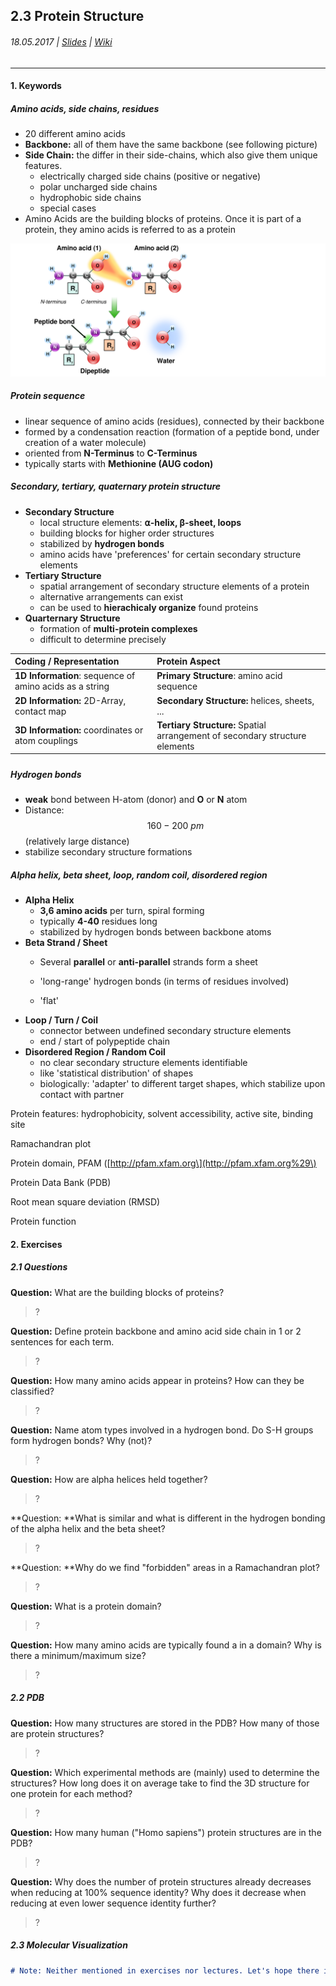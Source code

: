 ## 2.3 Protein Structure

###### 18.05.2017 \| [Slides](https://www.rostlab.org/sites/default/files/fileadmin/teaching/SoSe17/PP1CS/20170518_PP1_poteins.pdf) \| [Wiki](https://i12r-studfilesrv.informatik.tu-muenchen.de/sose17/pp4cs1/index.php/Protein_structures)

---

#### 1. Keywords

##### Amino acids, side chains, residues

* 20 different amino acids
* **Backbone:** all of them have the same backbone \(see following picture\)
* **Side Chain:** the differ in their side-chains, which also give them unique features. 
  * electrically charged side chains \(positive or negative\)
  * polar uncharged side chains
  * hydrophobic side chains
  * special cases
* Amino Acids are the building blocks of proteins. Once it is part of a protein, they amino acids is referred to as a protein

![](/assets/Peptidformationball.svg.png)

##### Protein sequence

* linear sequence of amino acids \(residues\), connected by their backbone
* formed by a condensation reaction \(formation of a peptide bond, under creation of a water molecule\)
* oriented from **N-Terminus** to **C-Terminus**
* typically starts with **Methionine \(AUG codon\)**

##### Secondary, tertiary, quaternary protein structure

* **Secondary Structure**
  * local structure elements: **⍺-helix, β-sheet, loops**
  * building blocks for higher order structures
  * stabilized by **hydrogen bonds**
  * amino acids have 'preferences' for certain secondary structure elements
* **Tertiary Structure**
  * spatial arrangement of secondary structure elements of a protein
  * alternative arrangements can exist
  * can be used to **hierachicaly organize** found proteins
* **Quarternary Structure**
  * formation of **multi-protein complexes**
  * difficult to determine precisely

| Coding / Representation | Protein Aspect |
| :--- | :--- |
| **1D Information**: sequence of amino acids as a string | **Primary Structure**: amino acid sequence |
| **2D Information:** 2D-Array, contact map | **Secondary Structure:** helices, sheets, ... |
| **3D Information:** coordinates or atom couplings | **Tertiary Structure:** Spatial arrangement of secondary structure elements |

##### 

##### Hydrogen bonds

* **weak** bond between H-atom \(donor\) and **O** or **N** atom
* Distance: $$160 - 200\ pm$$ \(relatively large distance\)
* stabilize secondary structure formations

##### Alpha helix, beta sheet, loop, random coil, disordered region

* **Alpha Helix**
  * **3,6 amino acids** per turn, spiral forming
  * typically **4-40** residues long
  * stabilized by hydrogen bonds between backbone atoms
* **Beta Strand / Sheet**
  * Several **parallel** or **anti-parallel** strands form a sheet
  * 'long-range' hydrogen bonds \(in terms of residues involved\)

  * 'flat'
* **Loop / Turn / Coil**
  * connector between undefined secondary structure elements
  * end / start of polypeptide chain
* **Disordered Region / Random Coil**
  * no clear secondary structure elements identifiable
  * like 'statistical distribution' of shapes
  * biologically: 'adapter' to different target shapes, which stabilize upon contact with partner

Protein features: hydrophobicity, solvent accessibility, active site, binding site

Ramachandran plot

Protein domain, PFAM \([http://pfam.xfam.org\](http://pfam.xfam.org%29\)

Protein Data Bank \(PDB\)

Root mean square deviation \(RMSD\)

Protein function

#### 2. Exercises

##### 2.1 Questions

**Question:** What are the building blocks of proteins?

> ?

**Question:** Define protein backbone and amino acid side chain in 1 or 2 sentences for each term.

> ?

**Question:** How many amino acids appear in proteins? How can they be classified?

> ?

**Question:** Name atom types involved in a hydrogen bond. Do S-H groups form hydrogen bonds? Why \(not\)?

> ?

**Question:** How are alpha helices held together?

> ?

**Question: **What is similar and what is different in the hydrogen bonding of the alpha helix and the beta sheet?

> ?

**Question: **Why do we find "forbidden" areas in a Ramachandran plot?

> ?

**Question:** What is a protein domain?

> ?

**Question:** How many amino acids are typically found a in a domain? Why is there a minimum/maximum size?

> ?

##### 2.2 PDB

**Question:** How many structures are stored in the PDB? How many of those are protein structures?

> ?

**Question:** Which experimental methods are \(mainly\) used to determine the structures? How long does it on average take to find the 3D structure for one protein for each method?

> ?

**Question:** How many human \("Homo sapiens"\) protein structures are in the PDB?

> ?

**Question:** Why does the number of protein structures already decreases when reducing at 100% sequence identity? Why does it decrease when reducing at even lower sequence identity further?

> ?

##### 2.3 Molecular Visualization

```markdown
# Note: Neither mentioned in exercises nor lectures. Let's hope there is no question regarding this.
```



